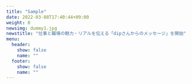 ```yaml
---
title: "Sample"
date: 2022-03-08T17:40:44+09:00
weight: 0
newsimg: dummy1.jpg
newstitle: "仕事と職場の魅力・リアルを伝える「dipさんからのメッセージ」を開始"
menu:
  header:
    show: false
    name: ""
  footer:
    show: false
    name: ""
---
```

